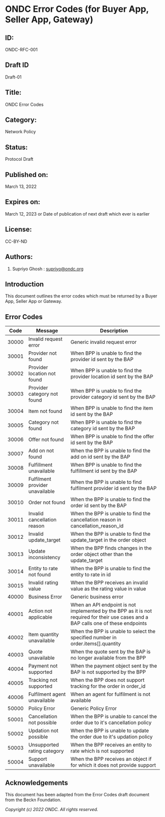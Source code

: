 # ONDC Error Codes (for Buyer App, Seller App, Gateway)

## ID: 
ONDC-RFC-001

## Draft ID
Draft-01

## Title:
ONDC Error Codes

## Category:
Network Policy

## Status:
Protocol Draft

## Published on:
March 13, 2022

## Expires on:
March 12, 2023 or Date of publication of next draft which ever is earlier

## License:
CC-BY-ND

## Authors:
1. Supriyo Ghosh : supriyo@ondc.org

## Introduction
  This document outlines the error codes which must be returned by a Buyer App, Seller App or Gateway. 

  ## Error Codes
  |**Code**|**Message**|**Description**|
  |---|---|---|
  |30000|Invalid request error|Generic invalid request error|
  |30001|Provider not found|When BPP is unable to find the provider id sent by the BAP|
  |30002|Provider location not found|When BPP is unable to find the provider location id sent by the BAP|
  |30003|Provider category not found|When BPP is unable to find the provider category id sent by the BAP|
  |30004|Item not found|When BPP is unable to find the item id sent by the BAP|
  |30005|Category not found|When BPP is unable to find the category id sent by the BAP|
  |30006|Offer not found|When BPP is unable to find the offer id sent by the BAP|
  |30007|Add on not found|When the BPP is unable to find the add on id sent by the BAP|
  |30008|Fulfillment unavailable|When BPP is unable to find the fulfillment id sent by the BAP|
  |30009|Fulfilment provider unavailable|When the BPP is unable to find fulfilment provider id sent by the BAP|
  |30010|Order not found|When the BPP is unable to find the order id sent by the BAP|
  |30011|Invalid cancellation reason|When the BPP is unable to find the cancellation reason in cancellation_reason_id|
  |30012|Invalid update_target|When the BPP is unable to find the update_target in the order object|
  |30013|Update inconsistency|When the BPP finds changes in the order object other than the update_target|
  |30014|Entity to rate not found|When the BPP is unable to find the entity to rate in id|
  |30015|Invalid rating value|When the BPP receives an invalid value as the rating value in value|
  |40000|Business Error|Generic business error|
  |40001|Action not applicable|When an API endpoint is not implemented by the BPP as it is not required for their use cases and a BAP calls one of these endpoints|
  |40002|Item quantity unavailable|When the BPP is unable to select the specified number in order.items[].quantity|
  |40003|Quote unavailable|When the quote sent by the BAP is no longer available from the BPP|
  |40004|Payment not supported|When the payment object sent by the BAP is not supported by the BPP|
  |40005|Tracking not supported|When the BPP does not support tracking for the order in order_id|
  |40006|Fulfilment agent unavailable|When an agent for fulfilment is not available|
  |50000|Policy Error|Generic Policy Error|
  |50001|Cancellation not possible|When the BPP is unable to cancel the order due to it's cancellation policy|
  |50002|Updation not possible|When the BPP is unable to update the order due to it's updation policy|
  |50003|Unsupported rating category|When the BPP receives an entity to rate which is not supported|
  |50004|Support unavailable|When the BPP receives an object if for which it does not provide support|

  ## Acknowledgements
  This document has been adapted from the Error Codes draft document from the Beckn Foundation.

*Copyright (c) 2022 ONDC. All rights reserved.*

